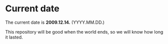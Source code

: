 # Current date

The current date is **2009.12.14.** (YYYY.MM.DD.)

This repository will be good when the world ends, so we will know how long it lasted.